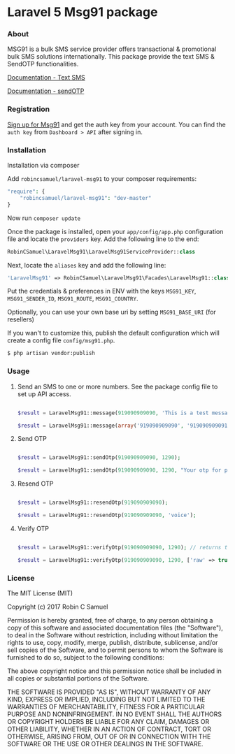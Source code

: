 # Laravel 5 Msg91 package

### About

MSG91 is a bulk SMS service provider offers transactional & promotional bulk SMS solutions internationally. This package provide the text SMS & SendOTP functionalities.

[Documentation - Text SMS](https://control.msg91.com/apidoc/textsms/send-sms.php)

[Documentation - sendOTP](https://control.msg91.com/apidoc/sendotp/send-otp.php)

### Registration

[Sign up for Msg91](https://msg91.com/signup) and get the auth key from your account. You can find the `auth key` from `Dashboard > API` after signing in.

### Installation

Installation via composer

Add `robincsamuel/laravel-msg91` to your composer requirements:

```php
"require": {
    "robincsamuel/laravel-msg91": "dev-master"
}
```

Now run `composer update`

Once the package is installed, open your `app/config/app.php` configuration file and locate the `providers` key. Add the following line to the end:

```php
RobinCSamuel\LaravelMsg91\LaravelMsg91ServiceProvider::class
```

Next, locate the `aliases` key and add the following line:

```php
'LaravelMsg91' => RobinCSamuel\LaravelMsg91\Facades\LaravelMsg91::class,
```

Put the credentials & preferences in ENV with the keys `MSG91_KEY`, `MSG91_SENDER_ID`, `MSG91_ROUTE`, `MSG91_COUNTRY`.

Optionally, you can use your own base uri by setting `MSG91_BASE_URI` (for resellers)

If you wan't to customize this, publish the default configuration which will create a config file `config/msg91.php`.

```bash
$ php artisan vendor:publish
```

### Usage

1. Send an SMS to one or more numbers. See the package config file to set up API access.

   ```php

   $result = LaravelMsg91::message(919090909090, 'This is a test message');

   $result = LaravelMsg91::message(array('919090909090', '919090909091'), 'This is a test message to multiple recepients');

   ```

2. Send OTP

   ```php

   $result = LaravelMsg91::sendOtp(919090909090, 1290);

   $result = LaravelMsg91::sendOtp(919090909090, 1290, "Your otp for phone verification is 1290");
   ```

3. Resend OTP

   ```php

   $result = LaravelMsg91::resendOtp(919090909090);

   $result = LaravelMsg91::resendOtp(919090909090, 'voice');
   ```

4. Verify OTP

   ```php

   $result = LaravelMsg91::verifyOtp(919090909090, 1290); // returns true or false

   $result = LaravelMsg91::verifyOtp(919090909090, 1290, ['raw' => true]); // returns what msg91 replies (includes error message & type)
   ```

### License

The MIT License (MIT)

Copyright (c) 2017 Robin C Samuel

Permission is hereby granted, free of charge, to any person obtaining a copy of
this software and associated documentation files (the "Software"), to deal in
the Software without restriction, including without limitation the rights to
use, copy, modify, merge, publish, distribute, sublicense, and/or sell copies of
the Software, and to permit persons to whom the Software is furnished to do so,
subject to the following conditions:

The above copyright notice and this permission notice shall be included in all
copies or substantial portions of the Software.

THE SOFTWARE IS PROVIDED "AS IS", WITHOUT WARRANTY OF ANY KIND, EXPRESS OR
IMPLIED, INCLUDING BUT NOT LIMITED TO THE WARRANTIES OF MERCHANTABILITY, FITNESS
FOR A PARTICULAR PURPOSE AND NONINFRINGEMENT. IN NO EVENT SHALL THE AUTHORS OR
COPYRIGHT HOLDERS BE LIABLE FOR ANY CLAIM, DAMAGES OR OTHER LIABILITY, WHETHER
IN AN ACTION OF CONTRACT, TORT OR OTHERWISE, ARISING FROM, OUT OF OR IN
CONNECTION WITH THE SOFTWARE OR THE USE OR OTHER DEALINGS IN THE SOFTWARE.
